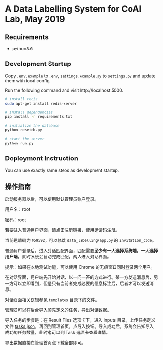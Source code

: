 # A Data Labelling System for CoAI Lab, May 2019

## Requirements

* python3.6

## Development Startup

Copy `.env.example` to `.env`, `settings.example.py` to `settings.py` and update them with local config.

Run the following command and visit http://localhost:5000.

```bash
# install redis
sudo apt-get install redis-server

# install dependencies
pip install -r requirements.txt

# initialize the database
python resetdb.py

# start the server
python run.py
```

## Deployment Instruction

You can use exactly same steps as development startup.

## 操作指南

启动服务器以后，可以使用默认管理员账户登录。

用户名：root

密码：root

若要进入普通用户界面，请点击注册链接，使用邀请码注册。

当前邀请码为 `959592`，可以修改 `data_labelling/app.py` 的 `invitation_code`。

普通用户登录后，进入对话匹配界面，匹配需要**至少有一人选择系统端，一人选择用户端**，此时系统会自动完成匹配，两人进入对话界面。

提示：如果在本地测试功能，可以使用 Chrome 的无痕窗口同时登录两个用户。

在对话界面，用户端先开始对话，以一问一答的方式进行。某一方发送消息后，另一方可以立即看到，但是只有当前者完成必要的信息标注后，后者才可以发送消息。

对话页面相关逻辑参见 `templates` 目录下的文件。

管理员可以在后台导入预先定义的任务，导出对话数据。

导入任务的步骤是：在 Result Files 选项卡下，进入 inputs 目录，上传任务定义文件 [tasks.json](example_goal.json)，再回到管理首页，点导入按钮。导入成功后，系统会告知导入成功的任务数量。此时也可以到 Task 选项卡查看详情。

导出数据直接在管理首页点下载全部即可。


